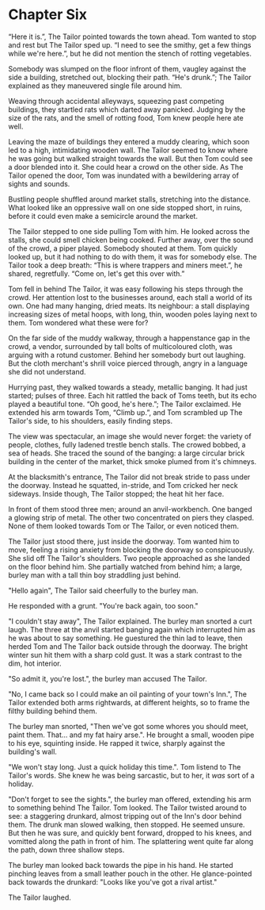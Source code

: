 # Chapter Six

“Here it is.”, The Tailor pointed towards the town ahead. Tom wanted to stop and rest but The Tailor sped up. “I need to see the smithy, get a few things while we're here.”, but he did not mention the stench of rotting vegetables.

Somebody was slumped on the floor infront of them, vaugley against the side a building, stretched out, blocking their path. “He's drunk.”; The Tailor explained as they maneuvered single file around him.

Weaving through accidental alleyways, squeezing past competing buildings, they startled rats which darted away panicked. Judging by the size of the rats, and the smell of rotting food, Tom knew people here ate well.

Leaving the maze of buildings they entered a muddy clearing, which soon led to a high, intimidating wooden wall. The Tailor seemed to know where he was going but walked straight towards the wall. But then Tom could see a door blended into it. She could hear a crowd on the other side. As The Tailor opened the door, Tom was inundated with a bewildering array of sights and sounds.

Bustling people shuffled around market stalls, stretching into the distance. What looked like an oppressive wall on one side stopped short, in ruins, before it could even make a semicircle around the market.

The Tailor stepped to one side pulling Tom with him. He looked across the stalls, she could smell chicken being cooked. Further away, over the sound of the crowd, a piper played. Somebody shouted at them. Tom quickly looked up, but it had nothing to do with them, it was for somebody else. The Tailor took a deep breath: “This is where trappers and miners meet.”, he shared, regretfully. “Come on, let's get this over with.”

Tom fell in behind The Tailor, it was easy following his steps through the crowd. Her attention lost to the businesses around, each stall a world of its own. One had many hanging, dried meats. Its neighbour: a stall displaying increasing sizes of metal hoops, with long, thin, wooden poles laying next to them. Tom wondered what these were for?

On the far side of the muddy walkway, through a happenstance gap in the crowd, a vendor, surrounded by tall bolts of multicoloured cloth, was arguing with a rotund customer. Behind her somebody burt out laughing. But the cloth merchant's shrill voice pierced through, angry in a language she did not understand.

Hurrying past, they walked towards a steady, metallic banging. It had just started; pulses of three. Each hit rattled the back of Toms teeth, but its echo played a beautiful tone. “Oh good, he's here.”; The Tailor exclaimed. He extended his arm towards Tom, “Climb up.”, and Tom scrambled up The Tailor's side, to his shoulders, easily finding steps. 

The view was spectacular, an image she would never forget: the variety of people, clothes, fully ladened trestle bench stalls. The crowed bobbed, a sea of heads. She traced the sound of the banging: a large circular brick building in the center of the market, thick smoke plumed from it's chimneys. 

At the blacksmith's entrance, The Tailor did not break stride to pass under the doorway. Instead he squatted, in-stride, and Tom cricked her neck sideways. Inside though, The Tailor stopped; the heat hit her face. 

In front of them stood three men; around an anvil-workbench. One banged a glowing strip of metal. The other two concentrated on piers they clasped. None of them looked towards Tom or The Tailor, or even noticed them.

The Tailor just stood there, just inside the doorway. Tom wanted him to move, feeling a rising anxiety from blocking the doorway so conspicuously. She slid off The Tailor's shoulders. Two people approached as she landed on the floor behind him. She partially watched from behind him; a large, burley man with a tall thin boy straddling just behind.

"Hello again", The Tailor said cheerfully to the burley man.

He responded with a grunt. "You're back again, too soon."

"I couldn't stay away", The Tailor explained. The burley man snorted a curt laugh. The three at the anvil started banging again which interrupted him as he was about to say something. He guestured the thin lad to leave, then herded Tom and The Tailor back outside through the doorway. The bright winter sun hit them with a sharp cold gust. It was a stark contrast to the dim, hot interior.

"So admit it, you're lost.", the burley man accused The Tailor.

"No, I came back so I could make an oil painting of your town's Inn.", The Tailor extended both arms rightwards, at different heights, so to frame the filthy building behind them.

The burley man snorted, "Then we've got some whores you should meet, paint them. That... and my fat hairy arse.". He brought a small, wooden pipe to his eye, squinting inside. He rapped it twice, sharply against the building's wall.

"We won't stay long. Just a quick holiday this time.". Tom listend to The Tailor's words. She knew he was being sarcastic, but to her, it *was* sort of a holiday.

"Don't forget to see the sights.", the burley man offered, extending his arm to something behind The Tailor. Tom looked. The Tailor twisted around to see: a staggering drunkard, almost tripping out of the Inn's door behind them. The drunk man slowed walking, then stopped. He seemed unsure. But then he was sure, and quickly bent forward, dropped to his knees, and vomitted along the path in front of him. The splattering went quite far along the path, down three shallow steps.

The burley man looked back towards the pipe in his hand. He started pinching leaves from a small leather pouch in the other. He glance-pointed back towards the drunkard: "Looks like you've got a rival artist."

The Tailor laughed.
